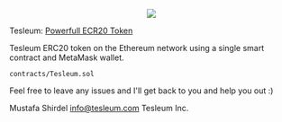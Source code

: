 <p align="center">
  <img src="https://www.tesleum.com/wp-content/uploads/2023/04/tesleum.svg">
</p>

Tesleum: [Powerfull ECR20 Token](https://www.tesleum.com/token)

Tesleum ERC20 token on the Ethereum network using a single smart contract and MetaMask wallet.

```
contracts/Tesleum.sol
```

Feel free to leave any issues and I'll get back to you and help you out :)

Mustafa Shirdel
info@tesleum.com
Tesleum Inc.

